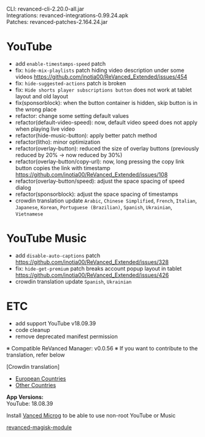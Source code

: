 CLI: revanced-cli-2.20.0-all.jar  
Integrations: revanced-integrations-0.99.24.apk  
Patches: revanced-patches-2.164.24.jar  

YouTube
==
- add `enable-timestamps-speed` patch
- fix: `hide-mix-playlists` patch hiding video description under some videos https://github.com/inotia00/ReVanced_Extended/issues/454
- fix: `hide-suggested-actions` patch is broken
- fix: `Hide shorts player subscriptions button` does not work at tablet layout and old layout
- fix(sponsorblock): when the button container is hidden, skip button is in the wrong place
- refactor: change some setting default values
- refactor(default-video-speed): now, default video speed does not apply when playing live video
- refactor(hide-music-button): apply better patch method
- refactor(litho): minor optimization
- refactor(overlay-button): reduced the size of overlay buttons (previously reduced by 20% → now reduced by 30%)
- refactor(overlay-button/copy-url): now, long pressing the copy link button copies the link with timestamp https://github.com/inotia00/ReVanced_Extended/issues/108
- refactor(overlay-button/speed): adjust the space spacing of speed dialog
- refactor(sponsorblock): adjust the space spacing of timestamps
- crowdin translation update
`Arabic`, `Chinese Simplified`, `French`, `Italian`, `Japanese`, `Korean`, `Portuguese (Brazilian)`, `Spanish`, `Ukrainian`, `Vietnamese`


YouTube Music
==
- add `disable-auto-captions` patch https://github.com/inotia00/ReVanced_Extended/issues/328
- fix: `hide-get-premium` patch breaks account popup layout in tablet https://github.com/inotia00/ReVanced_Extended/issues/426
- crowdin translation update
`Spanish`, `Ukrainian`


ETC
==
- add support YouTube v18.09.39
- code cleanup
- remove deprecated manifest permission

※ Compatible ReVanced Manager: v0.0.56
※ If you want to contribute to the translation, refer below

[Crowdin translation]
- [European Countries](https://crowdin.com/project/revancedextendedeu)
- [Other Countries](https://crowdin.com/project/revancedextended)
  
**App Versions:**  
YouTube: 18.08.39  

Install [Vanced Microg](https://github.com/inotia00/VancedMicroG/releases) to be able to use non-root YouTube or Music  

[revanced-magisk-module](https://github.com/j-hc/revanced-magisk-module)  
